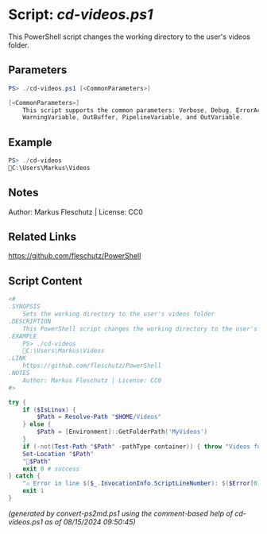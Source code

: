 Script: *cd-videos.ps1*
========================

This PowerShell script changes the working directory to the user's videos folder.

Parameters
----------
```powershell
PS> ./cd-videos.ps1 [<CommonParameters>]

[<CommonParameters>]
    This script supports the common parameters: Verbose, Debug, ErrorAction, ErrorVariable, WarningAction, 
    WarningVariable, OutBuffer, PipelineVariable, and OutVariable.
```

Example
-------
```powershell
PS> ./cd-videos
📂C:\Users\Markus\Videos

```

Notes
-----
Author: Markus Fleschutz | License: CC0

Related Links
-------------
https://github.com/fleschutz/PowerShell

Script Content
--------------
```powershell
<#
.SYNOPSIS
	Sets the working directory to the user's videos folder
.DESCRIPTION
	This PowerShell script changes the working directory to the user's videos folder.
.EXAMPLE
	PS> ./cd-videos
	📂C:\Users\Markus\Videos
.LINK
	https://github.com/fleschutz/PowerShell
.NOTES
	Author: Markus Fleschutz | License: CC0
#>

try {
	if ($IsLinux) {
		$Path = Resolve-Path "$HOME/Videos"
	} else {
		$Path = [Environment]::GetFolderPath('MyVideos')
	}
	if (-not(Test-Path "$Path" -pathType container)) { throw "Videos folder at 📂$Path doesn't exist (yet)" }
	Set-Location "$Path"
	"📂$Path"
	exit 0 # success
} catch {
	"⚠️ Error in line $($_.InvocationInfo.ScriptLineNumber): $($Error[0])"
	exit 1
}
```

*(generated by convert-ps2md.ps1 using the comment-based help of cd-videos.ps1 as of 08/15/2024 09:50:45)*
